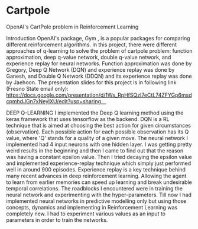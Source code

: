 # Cartpole
OpenAI's CartPole problem in Reinforcement Learning

Introduction
OpenAI's package, Gym , is a popular packages for comparing different reinforcement algorithms. In this project, there were different approaches of q-learning to solve the problem of cartpole problem: function approximation, deep q-value network, double q-value network, and experience replay for neural networks. Function approximation was done by Gregory, Deep Q Network (DQN) and experience replay was done by Ganesh, and Double Q Network (DDQN) and its experience replay was done by Jaehoon. The presentation slides for this project is in following link (Fresno State email only): https://docs.google.com/presentation/d/1Ws_RpHfSQzI7eCtL74ZFYGp6msdcpmhdJGn7xNeylXU/edit?usp=sharing 

DEEP Q-LEARNING
I implemented the Deep Q learning method using the keras framework that uses tensorflow as the backend. DQN is a RL technique that is aimed at choosing the best action for given circumstances (observation). Each possible action for each possible observation has its Q value, where 'Q' stands for a quality of a given move. The neural network I implemented had 4 input neurons with one hidden layer. I was getting pretty weird results in the beginning and then I came to find out that the reason was having a constant epsilon value. Then I tried decaying the epsilon value and implemented experience-replay technique which simply just performed well in around 900 episodes. Experience replay is a key technique behind many recent advances in deep reinforcement learning. Allowing the agent to learn from earlier
memories can speed up learning and break undesirable temporal correlations.
The roadblocks I encountered were in training the neural network and experimenting with the hyper-parameters. Till now I had implemented neural networks in predictive modelling only but using those concepts, dynamics and implementing in Reinforcement Learning was completely new.  I had to experiment various values as an input to parameters in order to train the networks.
